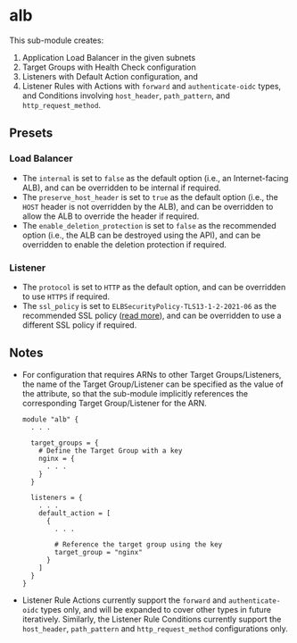# alb

This sub-module creates:

1. Application Load Balancer in the given subnets
2. Target Groups with Health Check configuration
3. Listeners with Default Action configuration, and
4. Listener Rules with Actions with `forward` and `authenticate-oidc` types, and Conditions involving `host_header`, `path_pattern`, and `http_request_method`.

## Presets

### Load Balancer

- The `internal` is set to `false` as the default option (i.e., an Internet-facing ALB), and can be overridden to be internal if required.
- The `preserve_host_header` is set to `true` as the default option (i.e., the `HOST` header is not overridden by the ALB), and can be overridden to allow the ALB to override the header if required.
- The `enable_deletion_protection` is set to `false` as the recommended option (i.e., the ALB can be destroyed using the API), and can be overridden to enable the deletion protection if required.

### Listener

- The `protocol` is set to `HTTP` as the default option, and can be overridden to use `HTTPS` if required.
- The `ssl_policy` is set to `ELBSecurityPolicy-TLS13-1-2-2021-06` as the recommended SSL policy ([read more](https://docs.aws.amazon.com/elasticloadbalancing/latest/application/create-https-listener.html#describe-ssl-policies)), and can be overridden to use a different SSL policy if required.

## Notes

- For configuration that requires ARNs to other Target Groups/Listeners, the name of the Target Group/Listener can be specified as the value of the attribute, so that the sub-module implicitly references the corresponding Target Group/Listener for the ARN.

  ```hcl
  module "alb" {
    . . .

    target_groups = {
      # Define the Target Group with a key
      nginx = {
        . . .
      }
    }

    listeners = {
      . . .
      default_action = [
        {
          . . .

          # Reference the target group using the key
          target_group = "nginx"
        }
      ]
    }
  }
  ```

- Listener Rule Actions currently support the `forward` and `authenticate-oidc` types only, and will be expanded to cover other types in future iteratively. Similarly, the Listener Rule Conditions currently support the `host_header`, `path_pattern` and `http_request_method` configurations only.
